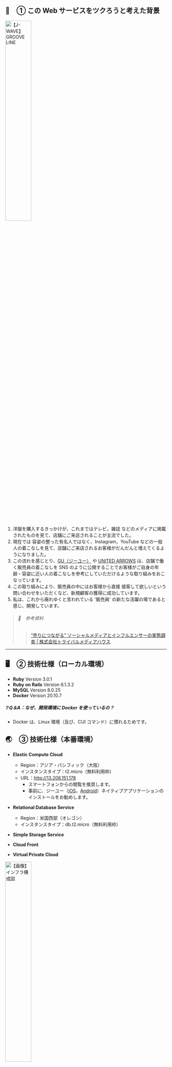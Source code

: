 ## 💭　① この Web サービスをツクろうと考えた背景

<img src='https://camo.qiitausercontent.com/f3c03bbbbf963d18cfbf8248b121e3f85d2cf15a/68747470733a2f2f71696974612d696d6167652d73746f72652e73332e61702d6e6f727468656173742d312e616d617a6f6e6177732e636f6d2f302f3630333237392f35353730346361332d396366342d383466362d623138362d3539356433303232323733632e706e67' alt='【J-WAVE】 GROOVE LINE' title='プラットフォーム別の影響領域' alt='【画像】 プラットフォーム別の影響領域' width='40%' />

  1. 洋服を購入するきっかけが、これまではテレビ，雑誌 などのメディアに掲載されたものを見て、店舗にご来店されることが主流でした。
  2. 現在では 容姿の整った有名人ではなく、Instagram，YouTube などの一般人の着こなしを見て、店舗にご来店されるお客様がだんだんと増えてくるようになりました。
  3. この流れを感じとり、[GU（ジーユー）](https://www.gu-global.com/jp/ja/styling/?gender=women) や [UNITED ARROWS](https://store.united-arrows.co.jp/shop/ua/styling) は、店舗で働く販売員の着こなしを SNS のように公開することでお客様がご自身の年齢・容姿に近い人の着こなしを参考にしていただけるような取り組みをおこなっています。
  4. この取り組みにより、販売員の中にはお客様から直接 接客して欲しいという問い合わせをいただくなど、新規顧客の獲得に成功しています。
  5. 私は、これから廃れゆくと言われている '販売員' の新たな活躍の場であると感じ、開発しています。

> ###### 🔗　参考資料
> > [“売りにつながる” ソーシャルメディアとインフルエンサーの実態調査 | 株式会社トライバルメディアハウス](https://www.tribalmedia.co.jp/news/13629)

---

## 🖥　② 技術仕様（ローカル環境）

- **Ruby** Version 3.0.1
- **Ruby on Rails** Version 6.1.3.2
- **MySQL** Version 8.0.25
- **Docker** Version 20.10.7

##### ❔ Q＆A：なぜ、開発環境に Docker を使っているの？

  - Docker は、Linux 環境（及び、CUI コマンド）に慣れるためです。

## 🌏　③ 技術仕様（本番環境）

- **Elastic Compute Cloud**
  - Region：アジア・パシフィック（大阪）
  - インスタンスタイプ：t2.micro（無料利用枠）
  - URL：http://13.208.151.178
    - スマートフォンからの閲覧を推奨します。
    - 事前に、ジーユー（[iOS](https://apps.apple.com/us/app/%E3%82%B8%E3%83%BC%E3%83%A6%E3%83%BC/id504542019)，[Android](https://play.google.com/store/apps/details?id=com.osharemaker)）ネイティブアプリケーションのインストールをお勧めします。

- **Relational Database Service**
  - Region：米国西部（オレゴン）
  - インスタンスタイプ：db.t2.micro（無料利用枠）

- **Simple Storage Service**
- **Cloud Front**
- **Virtual Private Cloud**

<img src='https://user-images.githubusercontent.com/63486456/124360777-96d13500-dc66-11eb-9f26-2a98d12d9049.png' alt='【画像】 インフラ構成図' title='インフラ構成図' width='40%' />

##### ❔ Q＆A：なぜ、別リージョンに配置しているのですか？

  - 基本的に利用料金 最安値構成にしています。  
[別アプリケーション | GitHub](https://github.com/Hirano-Tech/Piston2438_DJ-MIX) にて、EC2 インスタンスを個人利用しているため、RDS インスタンスは現在 無料利用枠ですが、費用面で最安値となる国外を採択しています。

## ⚙️　④ Dockerfile 備忘録

```Dockerfile
FROM ruby:3.0.1

RUN curl -fsSL https://deb.nodesource.com/setup_16.x | bash - \
    && apt-get update && apt-get install -y vim nodejs \
    && npm install --global yarn && gem install rails -v '6.1.3.2'

WORKDIR /var/www/'アプリケーション名'

ADD . /
RUN bundle install
```

> ###### 🔗　参考資料
> > ● [Docker を Compose しないで、ローカル環境を構築する。| Zenn](https://zenn.dev/hirano_tech/articles/68dbdc185dfb61)

## 🗄　⑤ データベース設計

### ● 都道府県データを管理するテーブル

|     Field    |       Type        | Null | Key | Default |     Extra      |
|:------------:|:-----------------:|:----:|:---:|:-------:|:--------------:|
|      id      | TINYINT UNSIGNED  |  NO  | PRI |  NULL   | auto_increment |
|     name     |   VARCHAR(255)    |  NO  |     |  NULL   |                |

```SQL
$mysql> CREATE TABLE IF NOT EXISTS 'テーブル名'(
  id TINYINT UNSIGNED NOT NULL PRIMARY KEY AUTO_INCREMENT,
  name VARCHAR(255) NOT NULL
) CHARACTER SET utf8mb4;
```

> ###### 🔗　参考資料
> > ● [都道府県データ Seeds ファイル](https://github.com/Hirano-Tech/Seeding-Vault/blob/master/Ruby_Prefecture.rb)

### ● ジーユー 国内店舗一覧データを管理するテーブル

|     Field     |       Type        | Null | Key | Default |     Extra      |
|:-------------:|:-----------------:|:----:|:---:|:-------:|:--------------:|
|      id       | TINYINT UNSIGNED  |  NO  | PRI |  NULL   | auto_increment |
|     name      |   VARCHAR(255)    |  NO  |     |  NULL   |                |
| prefecture_id | TINYINT UNSIGNED  |  NO  | MUL |  NULL   |                |
|    address    |   VARCHAR(255)    |  NO  |     |  NULL   |                |
|     phone     |   VARCHAR(255)    |  NO  |     |  NULL   |                |

```SQL
$mysql> CREATE TABLE IF NOT EXISTS 'テーブル名'(
  id SMALLINT UNSIGNED NOT NULL PRIMARY KEY AUTO_INCREMENT,
  name VARCHAR(255) NOT NULL,
  prefecture_id TINYINT UNSIGNED NOT NULL,
  address VARCHAR(255) NOT NULL,
  phone VARCHAR(255) NOT NULL,

  FOREIGN KEY (prefecture_id) REFERENCES prefectures(id)
) CHARACTER SET utf8mb4;
```

> ###### 🔗　参考資料
> > ● [ジーユー 国内店舗一覧データ Seeds ファイル](https://github.com/Hirano-Tech/Seeding-Vault/blob/master/Ruby_GU-Store.rb)

### ● ジーユー おしゃリスタ一覧データを管理するテーブル

|  Field   |       Type        | Null | Key | Default |     Extra      |
|:--------:|:-----------------:|:----:|:---:|:-------:|:--------------:|
|    id    | SMALLINT UNSIGNED |  NO  | PRI |  NULL   | auto_increment |
|   name   |   VARCHAR(255)    |  NO  |     |  NULL   |                |
|  gender  | TINYINT UNSIGNED  |  NO  |     |    1    |                |
|  height  | TINYINT UNSIGNED  |  NO  |     |  NULL   |                |
| staff_id |   VARCHAR(255)    |  NO  | UNI |  NULL   |                |
| store_id | SMALLINT UNSIGNED |  NO  | MUL |  NULL   |                |
| official | TINYINT UNSIGNED  |  NO  |     |    0    |                |

- `staff_id` カラムは、各おしゃリスタページの URL（`https://www.gu-global.com/jp/ja/styling/staff/`）に割り振られている値を格納しているため、外部キーではなく **一意性** です。

```SQL
$mysql> CREATE TABLE IF NOT EXISTS 'テーブル名'(
  id SMALLINT UNSIGNED NOT NULL PRIMARY KEY AUTO_INCREMENT,
  name VARCHAR(255) NOT NULL,
  gender TINYINT UNSIGNED NOT NULL DEFAULT TRUE,
  height TINYINT UNSIGNED NOT NULL,
  staff_id VARCHAR(255) NOT NULL UNIQUE,
  store_id SMALLINT UNSIGNED NOT NULL,
  official TINYINT UNSIGNED NOT NULL DEFAULT FALSE,

  FOREIGN KEY (store_id) REFERENCES gu_stores(id)
) CHARACTER SET utf8mb4;
```

> ###### 🔗　参考資料
> > ● [おしゃリスタ一覧データ Seeds ファイル](https://github.com/Hirano-Tech/Seeding-Vault/blob/master/Ruby_GU-Osyalista.rb)

## 🔍　⑥ おしゃリスタ検索 処理の流れ

```Ruby
def create
    if search_params[:ladies].blank? && search_params[:mens].blank?
      # もし、性別欄のチェックボックスが男女ともにチェックが外されていた場合は、検索フォームに戻す。
      redirect_to staff_searches_path
    elsif search_params[:ladies] == 'true' && search_params[:mens] == 'true'
      @osyalista = Osyalista.readonly.order(gender: :DESC, height: :ASC).includes(gu_store: :prefecture)
        # 取得した検索結果から上書き保存させることはないので、.readonly（読み取り専用）として読み込む。
        # おしゃリスタの情報から、所属店舗も読み込む必要があるために、.includes で N+1 になることを避ける。
    elsif search_params[:ladies] == 'true'
      @osyalista = Osyalista.readonly.where(gender: true).order(height: :ASC).includes(gu_store: :prefecture)
    elsif search_params[:mens] == 'true'
      @osyalista = Osyalista.readonly.where(gender: false).order(height: :ASC).includes(gu_store: :prefecture)
    end

    unless search_params[:store].blank?
      # もし、検索フォームで店舗を指定していた場合は、次の処理を実行する。
      @osyalista = @osyalista.select { |osyalista| osyalista.store_id == search_params[:store].to_i }
        # 事前に、取得したレコードの配列の中の 'store_id' カラムがフォームで指定した店舗と同じものを抽出する。
    end

    render action: :index, osyalista: @osyalista
  end

  private
  def search_params
    params.permit(:ladies, :mens, :store)
      # 受信したパラメータから必要な項目のみ取得する。
  end
```

---

## 🔜　⑦ これから、実装予定の機能

1. 期限付き Cookie を使用した気になるおしゃリスタの一時保存機能  
● 誰でも気軽に利用してもらいたいため、できる限り 認証機能は使わずにブックマーク機能を実装する。

2. Instagram グラフ API を使用し、GU公認スタッフインフルエンサーアカウントの情報取得  

- GU公認スタッフインフルエンサー 備忘録
  - [Moena | パワーモール前橋みなみ店](https://www.gu-global.com/jp/ja/styling/staff/31f2bd7bd00f450491b9e9ea309a185c)
  - [Haru | 郡山八山田店](https://www.gu-global.com/jp/ja/styling/staff/b3cfe95deda8a8733e81a698634ed0d3)
  - [Rikako | 銀座店](https://www.gu-global.com/jp/ja/styling/staff/cfa973461ff2efe679613a4296f8d492)
  - [mika | 東金店](https://www.gu-global.com/jp/ja/styling/staff/594d39914b575d9b8d699b0f17992797)
  - [kozue | 富士店](https://www.gu-global.com/jp/ja/styling/staff/a3852599700d6ddce64d8a845ee8e729) 
  - [Ryoko | 心斎橋店](https://www.gu-global.com/jp/ja/styling/staff/110d0136606abcd2fe3ed270ef3802f8)
  - [aki | イオンモール堺北花田店](https://www.gu-global.com/jp/ja/styling/staff/3ad9bbef4e203cca178dcc73740247eb)
  - [yuko | 西宮浜店](https://www.gu-global.com/jp/ja/styling/staff/2634826eb62569f8b708a9244d140e76)
  - [Kai | イオンモール新居浜店](https://www.gu-global.com/jp/ja/styling/staff/e166b68d21bdcc8a96ea9d57abe07bc0)
  - [Satomi | ヨドバシ博多店](https://www.gu-global.com/jp/ja/styling/staff/ce22f6d46f1dad725beece0b2e0bea64)

---

## 👨🏻‍💻 ⑧ 開発者プロフィール

- GitHub：[GitHub](https://github.com/Hirano-Tech)
  - [現在 個人開発している別のアプリケーション | GitHub](https://github.com/Hirano-Tech/Piston2438_DJ-MIX)
- Twitter：[@Hirano_Tech](https://twitter.com/Hirano_Tech)
- Zenn：[Zenn](https://zenn.dev/hirano_tech)
